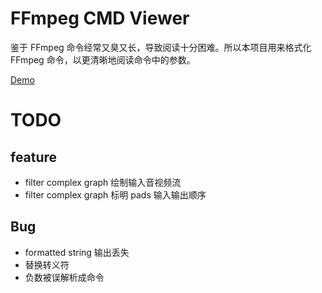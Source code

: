 # FFmpeg CMD Viewer
鉴于 FFmpeg 命令经常又臭又长，导致阅读十分困难。所以本项目用来格式化 FFmpeg 命令，以更清晰地阅读命令中的参数。

[Demo](http://shangxin.me/ffmpeg-cmd-viewer/)

# TODO
## feature
* filter complex graph 绘制输入音视频流
* filter complex graph 标明 pads 输入输出顺序

## Bug
* formatted string 输出丢失
* 替换转义符
* 负数被误解析成命令
